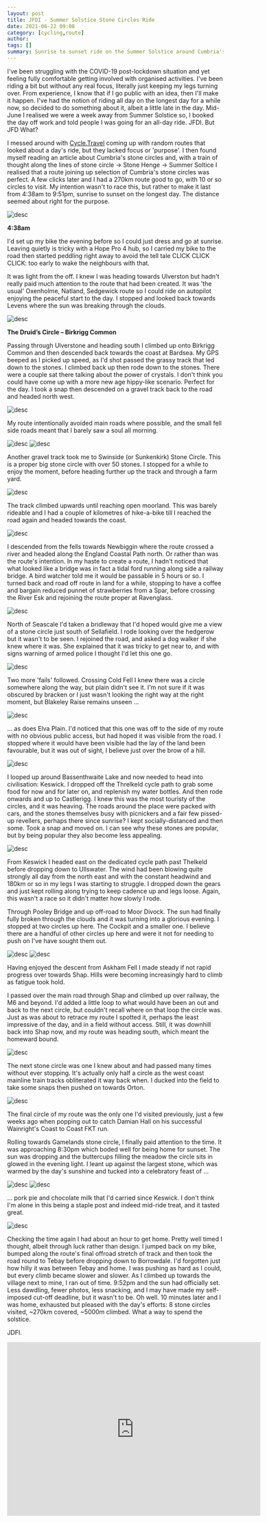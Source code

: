 ```yaml
---
layout: post
title: JFDI - Summer Solstice Stone Circles Ride
date: 2021-06-22 09:08
category: [cycling,route]
author: 
tags: []
summary: Sunrise to sunset ride on the Summer Solstice around Cumbria's Stone Circles
---
```


I've been struggling with the COVID-19 post-lockdown situation and yet feeling fully comfortable getting involved with organised activities. I've been riding a bit but without any real focus, literally just keeping my legs turning over. From experience, I know that if I go public with an idea, then I'll make it happen. I've had the notion of riding all day on the longest day for a while now, so decided to do something about it, albeit a little late in the day. Mid-June I realised we were a week away from Summer Solstice so, I booked the day off work and told people I was going for an all-day ride. JFDI. But JFD What? 

I messed around with <a href="http://cycle.travel">Cycle.Travel</a> coming up with random routes that looked about a day's ride, but they lacked focus or 'purpose'. I then found myself reading an article about Cumbria's stone circles and, with a train of thought along the lines of stone circle -> Stone Henge -> Summer Soltice I realised that a route joining up selection of Cumbria's stone circles was perfect. A few clicks later and I had a 270km route good to go, with 10 or so circles to visit. My intention wasn't to race this, but rather to make it last from 4:38am to 9:51pm, sunrise to sunset on the longest day. The distance seemed about right for the purpose.

![desc](/img/sc/stone-circles-1.jpg)

**4:38am**

I'd set up my bike the evening before so I could just dress and go at sunrise. Leaving quietly is tricky with a Hope Pro 4 hub, so I carried my bike to the road then started peddling right away to avoid the tell tale CLICK CLICK CLICK: too early to wake the neighbours with that.

It was light from the off. I knew I was heading towards Ulverston but hadn't really paid much attention to the route that had been created. It was 'the usual' Oxenholme, Natland, Sedgewick route so I could ride on autopilot enjoying the peaceful start to the day. I stopped and looked back towards Levens where the sun was breaking through the clouds.

![desc](/img/sc/stone-circles-2.jpg)

**The Druid’s Circle – Birkrigg Common**

Passing through Ulverstone and heading south I climbed up onto Birkrigg Common and then descended back towards the coast at Bardsea. My GPS beeped as I picked up speed, as I'd shot passed the grassy track that led down to the stones. I climbed back up then rode down to the stones. There were a couple sat there talking about the power of crystals. I don't think you could have come up with a more new age hippy-like scenario. Perfect for the day. I took a snap then descended on a gravel track back to the road and headed north west.

![desc](/img/sc/stone-circles-3.jpg)

My route intentionally avoided main roads where possible, and the small fell side roads meant that I barely saw a soul all morning.

![desc](/img/sc/stone-circles-4.jpg)
![desc](/img/sc/stone-circles-5.jpg)

Another gravel track took me to  Swinside (or Sunkenkirk) Stone Circle. This is a proper big stone circle with over 50 stones. I stopped for a while to enjoy the moment, before heading further up the track and through a farm yard.

![desc](/img/sc/stone-circles-6.jpg)

The track climbed upwards until reaching open moorland. This was barely rideable and I had a couple of kilometres of hike-a-bike till I reached the road again and headed towards the coast.

![desc](/img/sc/stone-circles-7.jpg)

I descended from the fells towards Newbiggin where the route crossed a river and headed along the England Coastal Path north. Or rather than was the route's intention. In my haste to create a route, I hadn't noticed that what looked like a bridge was in fact a tidal ford running along side a railway bridge. A bird watcher told me it would be passable in 5 hours or so. I turned back and road off route in land for a while, stopping to have a coffee and bargain reduced punnet of strawberries from a Spar, before crossing the River Esk and rejoining the route proper at Ravenglass. 

![desc](/img/sc/stone-circles-8.jpg)

North of Seascale I'd taken a bridleway that I'd hoped would give me a view of a stone circle just south of Sellafield. I rode looking over the hedgerow but it wasn't to be seen. I rejoined the road, and asked a dog walker if she knew where it was. She explained that it was tricky to get near to, and with signs warning of armed police I thought I'd let this one go.

![desc](/img/sc/stone-circles-9.jpg)

Two more 'fails' followed. Crossing Cold Fell I knew there was a circle somewhere along the way, but plain didn't see it. I'm not sure if it was obscured by bracken or I just wasn't looking the right way at the right moment, but Blakeley Raise remains unseen … 

![desc](/img/sc/stone-circles-10.jpg)

… as does Elva Plain. I'd noticed that this one was off to the side of my route with no obvious public access, but had hoped it was visible from the road. I stopped where it would have been visible had the lay of the land been favourable, but it was out of sight, I believe just over the brow of a hill.

![desc](/img/sc/stone-circles-11.jpg)

I looped up around Bassenthwaite Lake and now needed to head into civilisation: Keswick. I dropped off the Threlkeld cycle path to grab some food for now and for later on, and replenish my water bottles. And then rode onwards and up to Castlerigg. I knew this was the most touristy of the circles, and it was heaving. The roads around the place were packed with cars, and the stones themselves busy with picnickers and a fair few pissed-up revellers, perhaps there since sunrise? I kept socially-distanced and then some. Took a snap and moved on. I can see why these stones are popular, but by being popular they also become less appealing.

![desc](/img/sc/stone-circles-12.jpg)

From Keswick I headed east on the dedicated cycle path past Thelkeld before dropping down to Ullswater. The wind had been blowing quite strongly all day from the north east and with the constant headwind and 180km or so in my legs I was starting to struggle. I dropped down the gears and just kept rolling along trying to keep cadence up and legs loose. Again, this wasn't a race so it didn't matter how slowly I rode.

Through Pooley Bridge and up off-road to Moor Divock. The sun had finally fully broken through the clouds and it was turning into a glorious evening. I stopped at two circles up here. The Cockpit and a smaller one. I believe there are a handful of other circles up here and were it not for needing to push on I've have sought them out. 

![desc](/img/sc/stone-circles-13.jpg)
![desc](/img/sc/stone-circles-14.jpg)

Having enjoyed the descent from Askham Fell I made steady if not rapid progress over towards Shap. Hills were becoming increasingly hard to climb as fatigue took hold.

I passed over the main road through Shap and climbed up over railway, the M6 and beyond. I'd added a little loop to what would have been an out and back to the next circle, but couldn't recall where on that loop the circle was. Just as was about to retrace my route I spotted it, perhaps the least impressive of the day, and in a field without access. Still, it was downhill back into Shap now, and my route was heading south, which meant the homeward bound.

![desc](/img/sc/stone-circles-16.jpg)

The next stone circle was one I knew about and had passed many times without ever stopping. It's actually only half a circle as the west coast mainline train tracks obliterated it way back when. I ducked into the field to take some snaps then pushed on towards Orton. 

![desc](/img/sc/stone-circles-17.jpg)

The final circle of my route was the only one I'd visited previously, just a few weeks ago when popping out to catch Damian Hall on his successful Wainright's Coast to Coast FKT run.

Rolling towards Gamelands stone circle, I finally paid attention to the time. It was approaching 8:30pm which boded well for being home for sunset. The sun was dropping and the buttercups filling the meadow the circle sits in glowed in the evening light. I leant up against the largest stone, which was warmed by the day's sunshine and tucked into a celebratory feast of … 

![desc](/img/sc/stone-circles-18.jpg)
![desc](/img/sc/stone-circles-19.jpg)

… pork pie and chocolate milk that I'd carried since Keswick. I don't think I'm alone in this being a staple post and indeed mid-ride treat, and it tasted great.

![desc](/img/sc/stone-circles-20.jpg)

Checking the time again I had about an hour to get home. Pretty well timed I thought, albeit through luck rather than design. I jumped back on my bike, bumped along the route's final offroad stretch of track and then took the road round to Tebay before dropping down to Borrowdale. I'd forgotten just how hilly it was between Tebay and home. I was pushing as hard as I could, but every climb became slower and slower. As I climbed up towards the village next to mine, I ran out of time. 9:52pm and the sun had officially set. Less dawdling, fewer photos, less snacking, and I may have made my self-imposed cut-off deadline, but it wasn't to be. Oh well. 10 minutes later and I was home, exhausted but pleased with the day's efforts: 8 stone circles visited, ~270km covered, ~5000m climbed. What a way to spend the solstice.

JDFI. 

<iframe height='405' width='590' frameborder='0' allowtransparency='true' scrolling='no' style="display:block; margin: 0 auto;" src='https://www.strava.com/activities/5508008595/embed/4b343d9ec5f5ba17962ee03fe201cc737aa2a98d'></iframe>
